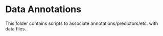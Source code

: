 # Data Annotations

This folder contains scripts to associate annotations/predictors/etc. with data files. 